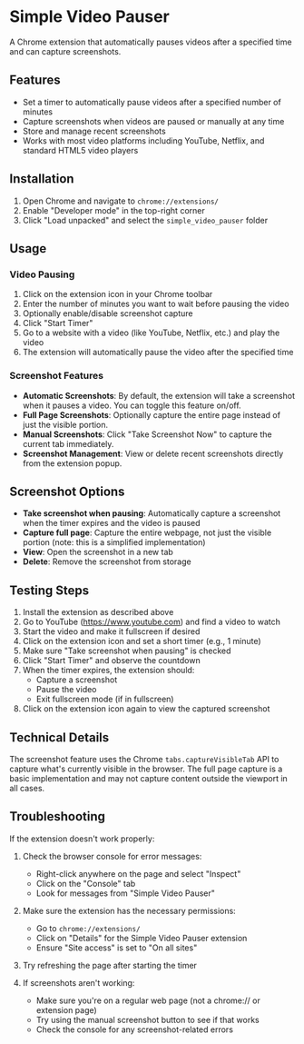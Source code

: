 # Simple Video Pauser

A Chrome extension that automatically pauses videos after a specified time and can capture screenshots.

## Features

- Set a timer to automatically pause videos after a specified number of minutes
- Capture screenshots when videos are paused or manually at any time
- Store and manage recent screenshots
- Works with most video platforms including YouTube, Netflix, and standard HTML5 video players

## Installation

1. Open Chrome and navigate to `chrome://extensions/`
2. Enable "Developer mode" in the top-right corner
3. Click "Load unpacked" and select the `simple_video_pauser` folder

## Usage

### Video Pausing

1. Click on the extension icon in your Chrome toolbar
2. Enter the number of minutes you want to wait before pausing the video
3. Optionally enable/disable screenshot capture
4. Click "Start Timer"
5. Go to a website with a video (like YouTube, Netflix, etc.) and play the video
6. The extension will automatically pause the video after the specified time

### Screenshot Features

- **Automatic Screenshots**: By default, the extension will take a screenshot when it pauses a video. You can toggle this feature on/off.
- **Full Page Screenshots**: Optionally capture the entire page instead of just the visible portion.
- **Manual Screenshots**: Click "Take Screenshot Now" to capture the current tab immediately.
- **Screenshot Management**: View or delete recent screenshots directly from the extension popup.

## Screenshot Options

- **Take screenshot when pausing**: Automatically capture a screenshot when the timer expires and the video is paused
- **Capture full page**: Capture the entire webpage, not just the visible portion (note: this is a simplified implementation)
- **View**: Open the screenshot in a new tab
- **Delete**: Remove the screenshot from storage

## Testing Steps

1. Install the extension as described above
2. Go to YouTube (https://www.youtube.com) and find a video to watch
3. Start the video and make it fullscreen if desired
4. Click on the extension icon and set a short timer (e.g., 1 minute)
5. Make sure "Take screenshot when pausing" is checked
6. Click "Start Timer" and observe the countdown
7. When the timer expires, the extension should:
   - Capture a screenshot
   - Pause the video
   - Exit fullscreen mode (if in fullscreen)
8. Click on the extension icon again to view the captured screenshot

## Technical Details

The screenshot feature uses the Chrome `tabs.captureVisibleTab` API to capture what's currently visible in the browser. The full page capture is a basic implementation and may not capture content outside the viewport in all cases.

## Troubleshooting

If the extension doesn't work properly:

1. Check the browser console for error messages:
   - Right-click anywhere on the page and select "Inspect"
   - Click on the "Console" tab
   - Look for messages from "Simple Video Pauser"

2. Make sure the extension has the necessary permissions:
   - Go to `chrome://extensions/`
   - Click on "Details" for the Simple Video Pauser extension
   - Ensure "Site access" is set to "On all sites"

3. Try refreshing the page after starting the timer

4. If screenshots aren't working:
   - Make sure you're on a regular web page (not a chrome:// or extension page)
   - Try using the manual screenshot button to see if that works
   - Check the console for any screenshot-related errors